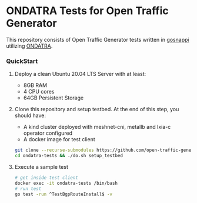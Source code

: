 # ONDATRA Tests for Open Traffic Generator

This repository consists of Open Traffic Generator tests written in [gosnappi](https://pkg.go.dev/github.com/open-traffic-generator/snappi/gosnappi) utilizing [ONDATRA](https://github.com/openconfig/ondatra).

### QuickStart

1. Deploy a clean Ubuntu 20.04 LTS Server with at least:
   - 8GB RAM
   - 4 CPU cores
   - 64GB Persistent Storage

2. Clone this repository and setup testbed. At the end of this step, you should have:
   - A kind cluster deployed with meshnet-cni, metallb and Ixia-c operator configured
   - A docker image for test client 

   ```sh
   git clone --recurse-submodules https://github.com/open-traffic-generator/ondatra-tests.git
   cd ondatra-tests && ./do.sh setup_testbed
   ```

3. Execute a sample test

   ```sh
   # get inside test client
   docker exec -it ondatra-tests /bin/bash
   # run test
   go test -run ^TestBgpRouteInstall$ -v
   ```
